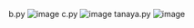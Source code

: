 b.py
![image](https://github.com/user-attachments/assets/4a34885d-3288-49bf-a2da-b5563b775c56)
c.py
![image](https://github.com/user-attachments/assets/e3c9da9c-8f2c-4442-b6d1-af376fcdd322)
tanaya.py
![image](https://github.com/user-attachments/assets/44e94d43-a6f5-4773-a603-d3087169e8dd)

